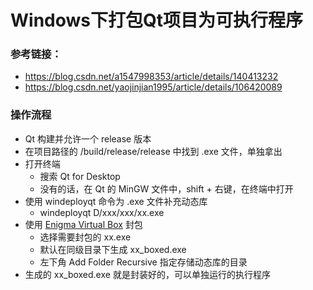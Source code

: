 # Windows下打包Qt项目为可执行程序

### 参考链接：

* https://blog.csdn.net/a1547998353/article/details/140413232
* https://blog.csdn.net/yaojinjian1995/article/details/106420089

### 操作流程

* Qt 构建并允许一个 release 版本
* 在项目路径的 /build/release/release 中找到 .exe 文件，单独拿出
* 打开终端
  * 搜索 Qt for Desktop
  * 没有的话，在 Qt 的 MinGW 文件中，shift + 右键，在终端中打开
* 使用 windeployqt 命令为 .exe 文件补充动态库
  * windeployqt D/xxx/xxx/xx.exe
* 使用 [Enigma Virtual Box](https://enigmaprotector.com/en/downloads.html) 封包
  * 选择需要封包的 xx.exe
  * 默认在同级目录下生成 xx_boxed.exe
  * 左下角 Add Folder Recursive 指定存储动态库的目录
* 生成的 xx_boxed.exe 就是封装好的，可以单独运行的执行程序
